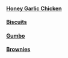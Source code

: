 #### [Honey Garlic Chicken](./honey-garlic-chicken.md)

#### [Biscuits](./biscuits.md)

#### [Gumbo](./gumbo.md)

#### [Brownies](./brownies.md)
